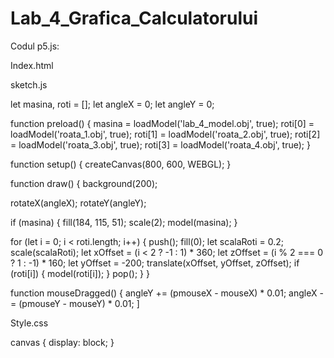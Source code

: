 # Lab_4_Grafica_Calculatorului
Codul p5.js:

Index.html

<!DOCTYPE html>
<html lang="en">
<head>
    <meta charset="UTF-8">
    <meta name="viewport" content="width=device-width, initial-scale=1.0">
    <title>Model 3D</title>
    <link rel="stylesheet" type="text/css" href="style.css">
</head>
<body>
    <script src="https://cdnjs.cloudflare.com/ajax/libs/p5.js/1.4.0/p5.js"></script>
    <script src="sketch.js" type="text/javascript"></script>
</body>
</html>


  sketch.js
  
let masina, roti = [];
let angleX = 0;
let angleY = 0;

function preload() {
  masina = loadModel('lab_4_model.obj', true);
  roti[0] = loadModel('roata_1.obj', true);
  roti[1] = loadModel('roata_2.obj', true);
  roti[2] = loadModel('roata_3.obj', true);
  roti[3] = loadModel('roata_4.obj', true);
}

function setup() {
  createCanvas(800, 600, WEBGL);
}

function draw() {
  background(200);
  
  rotateX(angleX);
  rotateY(angleY);

  if (masina) {
    fill(184, 115, 51);
    scale(2);
    model(masina);
  }

  for (let i = 0; i < roti.length; i++) {
    push();
    fill(0);
    let scalaRoti = 0.2;
    scale(scalaRoti);
    let xOffset = (i < 2 ? -1 : 1) * 360;
    let zOffset = (i % 2 === 0 ? 1 : -1) * 160;
    let yOffset = -200;
    translate(xOffset, yOffset, zOffset);
    if (roti[i]) {
      model(roti[i]);
    }
    pop();
  }
}

function mouseDragged() {
  angleY += (pmouseX - mouseX) * 0.01;
  angleX -= (pmouseY - mouseY) * 0.01;
]

Style.css

canvas {
  display: block;
}

